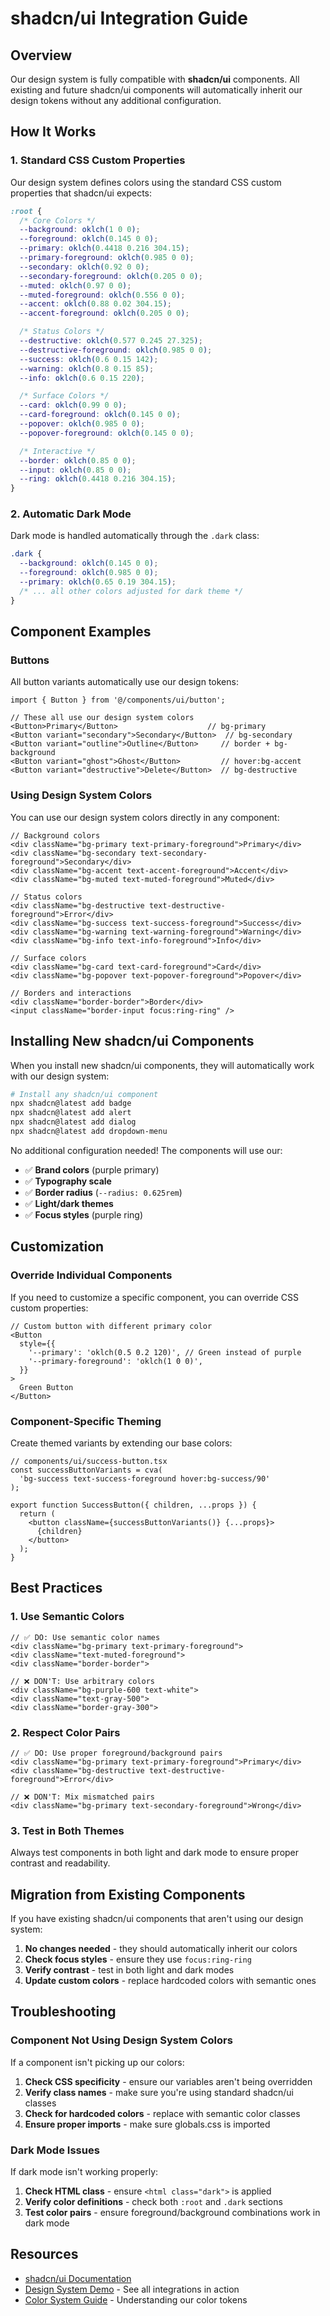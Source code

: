 # shadcn/ui Integration Guide

## Overview

Our design system is fully compatible with **shadcn/ui** components. All existing and future shadcn/ui components will automatically inherit our design tokens without any additional configuration.

## How It Works

### 1. **Standard CSS Custom Properties**

Our design system defines colors using the standard CSS custom properties that shadcn/ui expects:

```css
:root {
  /* Core Colors */
  --background: oklch(1 0 0);
  --foreground: oklch(0.145 0 0);
  --primary: oklch(0.4418 0.216 304.15);
  --primary-foreground: oklch(0.985 0 0);
  --secondary: oklch(0.92 0 0);
  --secondary-foreground: oklch(0.205 0 0);
  --muted: oklch(0.97 0 0);
  --muted-foreground: oklch(0.556 0 0);
  --accent: oklch(0.88 0.02 304.15);
  --accent-foreground: oklch(0.205 0 0);

  /* Status Colors */
  --destructive: oklch(0.577 0.245 27.325);
  --destructive-foreground: oklch(0.985 0 0);
  --success: oklch(0.6 0.15 142);
  --warning: oklch(0.8 0.15 85);
  --info: oklch(0.6 0.15 220);

  /* Surface Colors */
  --card: oklch(0.99 0 0);
  --card-foreground: oklch(0.145 0 0);
  --popover: oklch(0.985 0 0);
  --popover-foreground: oklch(0.145 0 0);

  /* Interactive */
  --border: oklch(0.85 0 0);
  --input: oklch(0.85 0 0);
  --ring: oklch(0.4418 0.216 304.15);
}
```

### 2. **Automatic Dark Mode**

Dark mode is handled automatically through the `.dark` class:

```css
.dark {
  --background: oklch(0.145 0 0);
  --foreground: oklch(0.985 0 0);
  --primary: oklch(0.65 0.19 304.15);
  /* ... all other colors adjusted for dark theme */
}
```

## Component Examples

### Buttons

All button variants automatically use our design tokens:

```tsx
import { Button } from '@/components/ui/button';

// These all use our design system colors
<Button>Primary</Button>                    // bg-primary
<Button variant="secondary">Secondary</Button>  // bg-secondary
<Button variant="outline">Outline</Button>     // border + bg-background
<Button variant="ghost">Ghost</Button>         // hover:bg-accent
<Button variant="destructive">Delete</Button>  // bg-destructive
```

### Using Design System Colors

You can use our design system colors directly in any component:

```tsx
// Background colors
<div className="bg-primary text-primary-foreground">Primary</div>
<div className="bg-secondary text-secondary-foreground">Secondary</div>
<div className="bg-accent text-accent-foreground">Accent</div>
<div className="bg-muted text-muted-foreground">Muted</div>

// Status colors
<div className="bg-destructive text-destructive-foreground">Error</div>
<div className="bg-success text-success-foreground">Success</div>
<div className="bg-warning text-warning-foreground">Warning</div>
<div className="bg-info text-info-foreground">Info</div>

// Surface colors
<div className="bg-card text-card-foreground">Card</div>
<div className="bg-popover text-popover-foreground">Popover</div>

// Borders and interactions
<div className="border-border">Border</div>
<input className="border-input focus:ring-ring" />
```

## Installing New shadcn/ui Components

When you install new shadcn/ui components, they will automatically work with our design system:

```bash
# Install any shadcn/ui component
npx shadcn@latest add badge
npx shadcn@latest add alert
npx shadcn@latest add dialog
npx shadcn@latest add dropdown-menu
```

No additional configuration needed! The components will use our:

- ✅ **Brand colors** (purple primary)
- ✅ **Typography scale**
- ✅ **Border radius** (`--radius: 0.625rem`)
- ✅ **Light/dark themes**
- ✅ **Focus styles** (purple ring)

## Customization

### Override Individual Components

If you need to customize a specific component, you can override CSS custom properties:

```tsx
// Custom button with different primary color
<Button
  style={{
    '--primary': 'oklch(0.5 0.2 120)', // Green instead of purple
    '--primary-foreground': 'oklch(1 0 0)',
  }}
>
  Green Button
</Button>
```

### Component-Specific Theming

Create themed variants by extending our base colors:

```tsx
// components/ui/success-button.tsx
const successButtonVariants = cva(
  'bg-success text-success-foreground hover:bg-success/90'
);

export function SuccessButton({ children, ...props }) {
  return (
    <button className={successButtonVariants()} {...props}>
      {children}
    </button>
  );
}
```

## Best Practices

### 1. **Use Semantic Colors**

```tsx
// ✅ DO: Use semantic color names
<div className="bg-primary text-primary-foreground">
<div className="text-muted-foreground">
<div className="border-border">

// ❌ DON'T: Use arbitrary colors
<div className="bg-purple-600 text-white">
<div className="text-gray-500">
<div className="border-gray-300">
```

### 2. **Respect Color Pairs**

```tsx
// ✅ DO: Use proper foreground/background pairs
<div className="bg-primary text-primary-foreground">Primary</div>
<div className="bg-destructive text-destructive-foreground">Error</div>

// ❌ DON'T: Mix mismatched pairs
<div className="bg-primary text-secondary-foreground">Wrong</div>
```

### 3. **Test in Both Themes**

Always test components in both light and dark mode to ensure proper contrast and readability.

## Migration from Existing Components

If you have existing shadcn/ui components that aren't using our design system:

1. **No changes needed** - they should automatically inherit our colors
2. **Check focus styles** - ensure they use `focus:ring-ring`
3. **Verify contrast** - test in both light and dark modes
4. **Update custom colors** - replace hardcoded colors with semantic ones

## Troubleshooting

### Component Not Using Design System Colors

If a component isn't picking up our colors:

1. **Check CSS specificity** - ensure our variables aren't being overridden
2. **Verify class names** - make sure you're using standard shadcn/ui classes
3. **Check for hardcoded colors** - replace with semantic color classes
4. **Ensure proper imports** - make sure globals.css is imported

### Dark Mode Issues

If dark mode isn't working properly:

1. **Check HTML class** - ensure `<html class="dark">` is applied
2. **Verify color definitions** - check both `:root` and `.dark` sections
3. **Test color pairs** - ensure foreground/background combinations work in dark mode

## Resources

- [shadcn/ui Documentation](https://ui.shadcn.com/)
- [Design System Demo](/design-system-demo) - See all integrations in action
- [Color System Guide](./design-system.md#colors) - Understanding our color tokens

